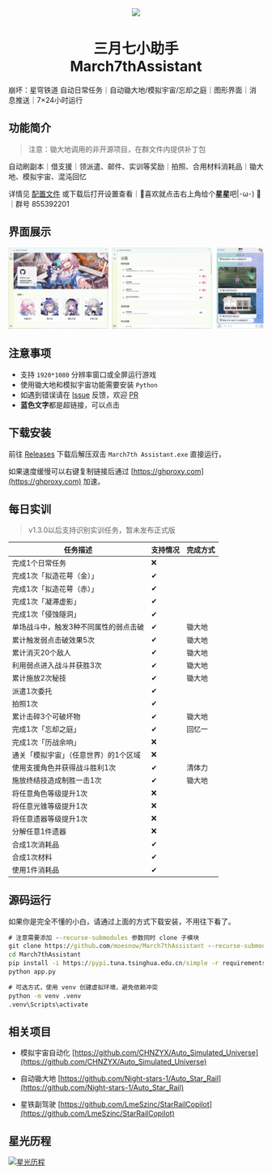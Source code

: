 <p align="center">
    <img src="./assets/logo/March7th.ico">
</p>

<h1 align="center">
三月七小助手<br>
March7thAssistant
</h1>

崩坏：星穹铁道 自动日常任务｜自动锄大地/模拟宇宙/忘却之庭｜图形界面｜消息推送｜7×24小时运行

## 功能简介

> 注意：锄大地调用的非开源项目，在群文件内提供补丁包

自动刷副本｜借支援｜领派遣、邮件、实训等奖励｜拍照、合用材料消耗品｜锄大地、模拟宇宙、混沌回忆

详情见 [配置文件](assets/config/config.example.yaml) 或下载后打开设置查看｜🌟喜欢就点击右上角给个**星星**吧|･ω･) 🌟｜群号 855392201

## 界面展示

![README](assets/screenshot/README1.png)

## 注意事项

- 支持 `1920*1080` 分辨率窗口或全屏运行游戏
- 使用锄大地和模拟宇宙功能需要安装 `Python`
- 如遇到错误请在 [Issue](https://github.com/moesnow/March7thAssistant/issues) 反馈，欢迎 [PR](https://github.com/moesnow/March7thAssistant/pulls)
- **蓝色文字**都是超链接，可以点击

## 下载安装

前往 [Releases](https://github.com/moesnow/March7thAssistant/releases/latest) 下载后解压双击 `March7th Assistant.exe` 直接运行，

如果速度缓慢可以右键复制链接后通过 [https://ghproxy.com](https://ghproxy.com) 加速。

## 每日实训

> v1.3.0以后支持识别实训任务，暂未发布正式版

| 任务描述                             | 支持情况 | 完成方式  |
| ----------------------------------- | -------- | -------- |
| 完成1个日常任务                      |   ❌     |          |
| 完成1次「拟造花萼（金）」             |   ✔      |          |
| 完成1次「拟造花萼（赤）」             |   ✔      |          |
| 完成1次「凝滞虚影」                  |   ✔      |          |
| 完成1次「侵蚀隧洞」                  |   ✔      |          |
| 单场战斗中，触发3种不同属性的弱点击破  |   ✔      |  锄大地   |
| 累计触发弱点击破效果5次               |   ✔      |  锄大地   |
| 累计消灭20个敌人                     |   ✔      |  锄大地   |
| 利用弱点进入战斗并获胜3次             |   ✔      |  锄大地   |
| 累计施放2次秘技                      |   ✔      |  锄大地   |
| 派遣1次委托                         |   ✔      |          |
| 拍照1次                             |   ✔      |          |
| 累计击碎3个可破坏物                  |   ✔      |  锄大地   |
| 完成1次「忘却之庭」                  |   ✔      |  回忆一   |
| 完成1次「历战余响」                  |   ❌     |          |
| 通关「模拟宇宙」（任意世界）的1个区域 |   ❌     |          |
| 使用支援角色并获得战斗胜利1次         |   ✔      |  清体力   |
| 施放终结技造成制胜一击1次            |   ✔      |  锄大地   |
| 将任意角色等级提升1次                |   ❌     |          |
| 将任意光锥等级提升1次                |   ❌     |          |
| 将任意遗器等级提升1次                |   ❌     |          |
| 分解任意1件遗器                     |   ❌      |          |
| 合成1次消耗品                       |   ✔      |          |
| 合成1次材料                         |   ✔      |          |
| 使用1件消耗品                       |   ✔      |          |

## 源码运行

如果你是完全不懂的小白，请通过上面的方式下载安装，不用往下看了。

```cmd
# 注意需要添加 --recurse-submodules 参数同时 clone 子模块
git clone https://github.com/moesnow/March7thAssistant --recurse-submodules
cd March7thAssistant
pip install -i https://pypi.tuna.tsinghua.edu.cn/simple -r requirements.txt
python app.py
```

```cmd
# 可选方式，使用 venv 创建虚拟环境，避免依赖冲突
python -m venv .venv
.venv\Scripts\activate
```

## 相关项目

- 模拟宇宙自动化 [https://github.com/CHNZYX/Auto_Simulated_Universe](https://github.com/CHNZYX/Auto_Simulated_Universe)

- 自动锄大地 [https://github.com/Night-stars-1/Auto_Star_Rail](https://github.com/Night-stars-1/Auto_Star_Rail)

- 星铁副驾驶 [https://github.com/LmeSzinc/StarRailCopilot](https://github.com/LmeSzinc/StarRailCopilot)

## 星光历程

[![星光历程](https://starchart.cc/moesnow/March7thAssistant.svg)](https://starchart.cc/moesnow/March7thAssistant)
